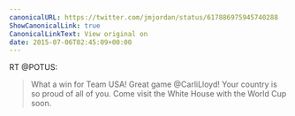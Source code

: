 ```yaml
---
canonicalURL: https://twitter.com/jmjordan/status/617886975945740288
ShowCanonicalLink: true
CanonicalLinkText: View original on
date: 2015-07-06T02:45:09+00:00
---
```

RT @POTUS:
> What a win for Team USA! Great game @CarliLloyd! Your country is so proud of all of you. Come visit the White House with the World Cup soon.